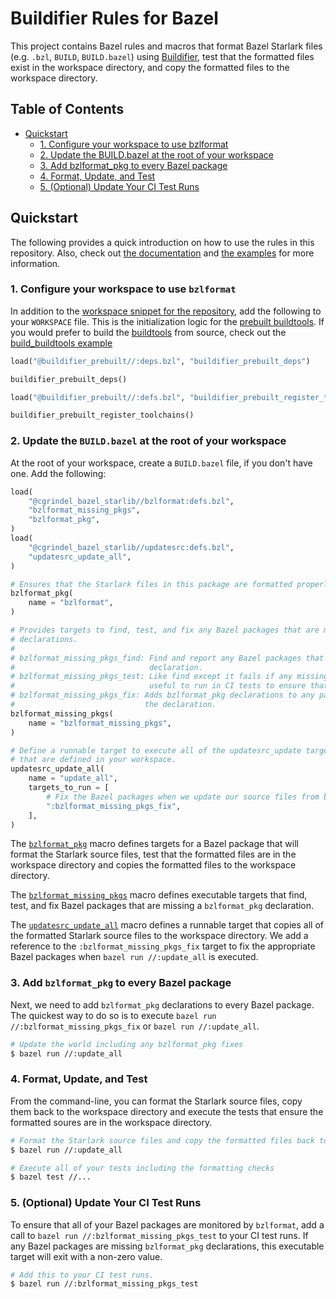 # Buildifier Rules for Bazel

This project contains Bazel rules and macros that format Bazel Starlark files (e.g. `.bzl`,
`BUILD`, `BUILD.bazel`) using
[Buildifier](https://github.com/bazelbuild/buildtools/tree/master/buildifier), test that the
formatted files exist in the workspace directory, and copy the formatted files to the workspace
directory.

## Table of Contents

* [Quickstart](#quickstart)
  * [1\. Configure your workspace to use bzlformat](#1-configure-your-workspace-to-use-bzlformat)
  * [2\. Update the BUILD\.bazel at the root of your workspace](#2-update-the-buildbazel-at-the-root-of-your-workspace)
  * [3\. Add bzlformat\_pkg to every Bazel package](#3-add-bzlformat_pkg-to-every-bazel-package)
  * [4\. Format, Update, and Test](#4-format-update-and-test)
  * [5\. (Optional) Update Your CI Test Runs](#5-optional-update-your-ci-test-runs)

## Quickstart

The following provides a quick introduction on how to use the rules in this repository. Also, check
out [the documentation](/doc/bzlformat/) and [the examples](/examples/bzlformat/) for more
information.

### 1. Configure your workspace to use `bzlformat`

In addition to the [workspace snippet for the repository](/README.md#workspace-configuration), add
the following to your `WORKSPACE` file. This is the initialization logic for the [prebuilt
buildtools](https://github.com/keith/buildifier-prebuilt).  If you would prefer to build the
[buildtools](https://github.com/bazelbuild/buildtools) from source, check out the [build_buildtools
example](/examples/bzlformat/build_buildtools)

```python
load("@buildifier_prebuilt//:deps.bzl", "buildifier_prebuilt_deps")

buildifier_prebuilt_deps()

load("@buildifier_prebuilt//:defs.bzl", "buildifier_prebuilt_register_toolchains", "buildtools_assets")

buildifier_prebuilt_register_toolchains()
```

### 2. Update the `BUILD.bazel` at the root of your workspace

At the root of your workspace, create a `BUILD.bazel` file, if you don't have one. Add the
following:

```python
load(
    "@cgrindel_bazel_starlib//bzlformat:defs.bzl",
    "bzlformat_missing_pkgs",
    "bzlformat_pkg",
)
load(
    "@cgrindel_bazel_starlib//updatesrc:defs.bzl",
    "updatesrc_update_all",
)

# Ensures that the Starlark files in this package are formatted properly.
bzlformat_pkg(
    name = "bzlformat",
)

# Provides targets to find, test, and fix any Bazel packages that are missing bzlformat_pkg
# declarations.
#
# bzlformat_missing_pkgs_find: Find and report any Bazel packages that missing the bzlformat_pkg
#                              declaration.
# bzlformat_missing_pkgs_test: Like find except it fails if any missing packages are found. This is
#                              useful to run in CI tests to ensure that all is well.
# bzlformat_missing_pkgs_fix: Adds bzlformat_pkg declarations to any packages that are missing
#                             the declaration.
bzlformat_missing_pkgs(
    name = "bzlformat_missing_pkgs",
)

# Define a runnable target to execute all of the updatesrc_update targets
# that are defined in your workspace.
updatesrc_update_all(
    name = "update_all",
    targets_to_run = [
        # Fix the Bazel packages when we update our source files from build outputs.
        ":bzlformat_missing_pkgs_fix",
    ],
)
```

The [`bzlformat_pkg`](/doc/bzlformat/rules_and_macros_overview.md#bzlformat_pkg) macro defines targets for a
Bazel package that will format the Starlark source files, test that the formatted files are in the
workspace directory and copies the formatted files to the workspace directory.

The [`bzlformat_missing_pkgs`](/doc/bzlformat/rules_and_macros_overview.md#bzlformat_missing_pkgs) macro
defines executable targets that find, test, and fix Bazel packages that are missing a
`bzlformat_pkg` declaration.

The
[`updatesrc_update_all`](/doc/updatesrc/rules_and_macros_overview.md#updatesrc_update_all)
macro defines a runnable target that copies all of the formatted Starlark source files to the
workspace directory. We add a reference to the `:bzlformat_missing_pkgs_fix` target to fix the
appropriate Bazel packages when `bazel run //:update_all` is executed.

### 3. Add `bzlformat_pkg` to every Bazel package

Next, we need to add `bzlformat_pkg` declarations to every Bazel package. The quickest way to do so
is to execute `bazel run //:bzlformat_missing_pkgs_fix` or `bazel run //:update_all`.

```sh
# Update the world including any bzlformat_pkg fixes
$ bazel run //:update_all
```

### 4. Format, Update, and Test

From the command-line, you can format the Starlark source files, copy them back to the workspace
directory and execute the tests that ensure the formatted soures are in the workspace directory.

```sh
# Format the Starlark source files and copy the formatted files back to the workspace directory
$ bazel run //:update_all

# Execute all of your tests including the formatting checks
$ bazel test //...
```

### 5. (Optional) Update Your CI Test Runs

To ensure that all of your Bazel packages are monitored by `bzlformat`, add a call to `bazel
run //:bzlformat_missing_pkgs_test` to your CI test runs. If any Bazel packages are missing
`bzlformat_pkg` declarations, this executable target will exit with a non-zero value.

```sh
# Add this to your CI test runs.
$ bazel run //:bzlformat_missing_pkgs_test
```
